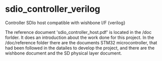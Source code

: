 # sdio_controller_verilog
Controller SDIo host compatible with wishbone I/F {verilog}

The reference document 'sdio_controller_host.pdf' is located in the /doc forlder. It does an introduction about the work done for this project. In the /doc/reference folder there are the documents STM32 microcontroller, that had been followed in the datailes to develop the project, and there are the wishbone document and the SD physical layer document.
